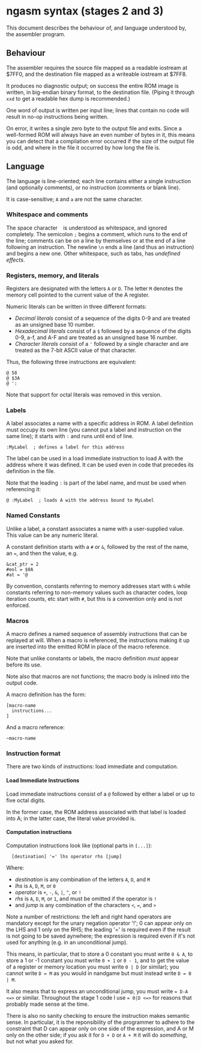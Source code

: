 # ngasm syntax (stages 2 and 3)

This document describes the behaviour of, and language understood by, the
assembler program.

## Behaviour

The assembler requires the source file mapped as a readable iostream at $7FF0,
and the destination file mapped as a writeable iostream at $7FF8.

It produces no diagnostic output; on success the entire ROM image is written, in
big-endian binary format, to the destination file. (Piping it through `xxd` to
get a readable hex dump is recommended.)

One word of output is written per input line; lines that contain no code will
result in no-op instructions being written.

On error, it writes a single zero byte to the output file and exits. Since a
well-formed ROM will always have an even number of bytes in it, this means you
can detect that a compilation error occurred if the size of the output file is
odd, and where in the file it occurred by how long the file is.

## Language

The language is line-oriented; each line contains either a single instruction
(and optionally comments), or no instruction (comments or blank line).

It is case-sensitive; `A` and `a` are not the same character.

### Whitespace and comments

The space character ` ` is understood as whitespace, and ignored completely. The
semicolon `;` begins a comment, which runs to the end of the line; comments can
be on a line by themselves or at the end of a line following an instruction. The
newline `\n` ends a line (and thus an instruction) and begins a new one. Other
whitespace, such as tabs, has *undefined effects*.

### Registers, memory, and literals

Registers are designated with the letters `A` or `D`. The letter `M` denotes the
memory cell pointed to the current value of the A register.

Numeric literals can be written in three different formats:

- *Decimal literals* consist of a sequence of the digits 0-9 and are treated as
  an unsigned base 10 number.
- *Hexadecimal literals* consist of a `$` followed by a sequence of the digits
  0-9, a-f, and A-F and are treated as an unsigned base 16 number.
- *Character literals* consist of a `'` followed by a single character and are
  treated as the 7-bit ASCII value of that character.

Thus, the following three instructions are equivalent:
```
@ 58
@ $3A
@ ':
```

Note that support for octal literals was removed in this version.

### Labels

A label associates a name with a specific address in ROM. A label definition
must occupy its own line (you cannot put a label and instruction on the same
line); it starts with `:` and runs until end of line.

```
:MyLabel  ; defines a label for this address
```

The label can be used in a load immediate instruction to load A with the address
where it was defined. It can be used even in code that precedes its definition
in the file.

Note that the leading `:` is part of the label name, and must be used when
referencing it:

```
@ :MyLabel  ; loads A with the address bound to MyLabel
```

### Named Constants

Unlike a label, a constant associates a name with a user-supplied value. This
value can be any numeric literal.

A constant definition starts with a `#` or `&`, followed by the rest of the name,
an `=`, and then the value, e.g.

```
&cat_ptr = 2
#eol = $0A
#at = '@
```

By convention, constants referring to memory addresses start with `&` while
constants referring to non-memory values such as character codes, loop iteration
counts, etc start with `#`, but this is a convention only and is not enforced.

### Macros

A macro defines a named sequence of assembly instructions that can be replayed
at will. When a macro is referenced, the instructions making it up are inserted
into the emitted ROM in place of the macro reference.

Note that unlike constants or labels, the macro definition *must* appear before
its use.

Note also that macros are not functions; the macro body is inlined into the
output code.

A macro definition has the form:

```
[macro-name
  instructions...
]
```

And a macro reference:

```
~macro-name
```

### Instruction format

There are two kinds of instructions: load immediate and computation.

#### Load Immediate Instructions

Load immediate instructions consist of a `@` followed by either a label or up to
five octal digits.

In the former case, the ROM address associated with that label is loaded into A;
in the latter case, the literal value provided is.

#### Computation instructions

Computation instructions look like (optional parts in `[...]`):
```
  [destination] '=' lhs operator rhs [jump]
```

Where:
- *destination* is any combination of the letters `A`, `D`, and `M`
- *lhs* is `A`, `D`, `M`, or `0`
- *operator* is `+`, `-`, `&`, `|`, `^`, or `!`
- *rhs* is `A`, `D`, `M`, or `1`, and must be omitted if the operator is `!`
- and *jump* is any combination of the characters `<`, `=`, and `>`

Note a number of restrictions: the left and right hand operators are mandatory
except for the unary negation operator '!'; 0 can appear only on the LHS and
1 only on the RHS; the leading '=' is required even if the result is not going
to be saved aynwhere; the expression is required even if it's not used for
anything (e.g. in an unconditional jump).

This means, in particular, that to store a 0 constant you must write `0 & A`,
to store a 1 or -1 constant you must write `0 + 1` or `0 - 1`, and to get the
value of a register or memory location you must write `0 | D` (or similar); you
cannot write `D = M` as you would in nandgame but must instead write `D = 0 | M`.

It also means that to express an unconditional jump, you must write `= D-A <=>`
or similar. Throughout the stage 1 code I use `= 0|D <=>` for reasons that
probably made sense at the time.

There is also no sanity checking to ensure the instruction makes semantic sense.
In particular, it is the reponsibility of the programmer to adhere to the
constraint that D can appear only on one side of the expression, and A or M only
on the other side; if you ask it for `D + D` or `A + M` it will do *something*,
but not what you asked for.
